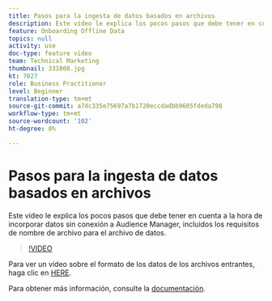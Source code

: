 ```yaml
---
title: Pasos para la ingesta de datos basados en archivos
description: Este vídeo le explica los pocos pasos que debe tener en cuenta a la hora de incorporar datos sin conexión a Audience Manager, incluidos los requisitos de nombre de archivo para el archivo de datos.
feature: Onboarding Offline Data
topics: null
activity: use
doc-type: feature video
team: Technical Marketing
thumbnail: 331008.jpg
kt: 7027
role: Business Practitioner
level: Beginner
translation-type: tm+mt
source-git-commit: a7dc335e75697a7b1720eccdadbb9605fdeda798
workflow-type: tm+mt
source-wordcount: '102'
ht-degree: 0%

---
```



# Pasos para la ingesta de datos basados en archivos

Este vídeo le explica los pocos pasos que debe tener en cuenta a la hora de incorporar datos sin conexión a Audience Manager, incluidos los requisitos de nombre de archivo para el archivo de datos.

>[!VIDEO](https://video.tv.adobe.com/v/331008/?quality=12&learn=on)

Para ver un vídeo sobre el formato de los datos de los archivos entrantes, haga clic en [HERE](formatting-and-ingesting-file-based-data.md).

Para obtener más información, consulte la [documentación](https://experienceleague.adobe.com/docs/audience-manager/user-guide/implementation-integration-guides/sending-audience-data/batch-data-transfer-process/inbound-s3-filenames.html).